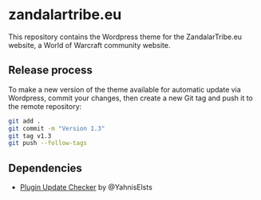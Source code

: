 # zandalartribe.eu

This repository contains the Wordpress theme for the ZandalarTribe.eu website, a World of Warcraft community website.

## Release process

To make a new version of the theme available for automatic update via Wordpress, commit your changes, then create a new Git tag and push it to the remote repository:

```bash
git add .
git commit -m "Version 1.3"
git tag v1.3
git push --follow-tags
```

## Dependencies

* [Plugin Update Checker](https://github.com/YahnisElsts/plugin-update-checker/) by @YahnisElsts
